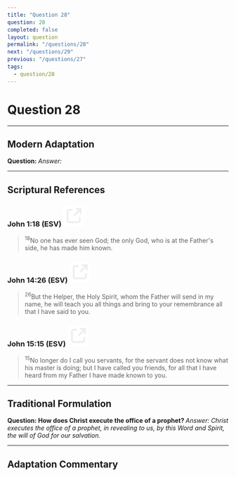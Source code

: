 ```yaml
---
title: "Question 28"
question: 28
completed: false
layout: question
permalink: "/questions/28"
next: "/questions/29"
previous: "/questions/27"
tags:
  - question/28
---
```

# Question 28
---
## Modern Adaptation
<strong>
    Question:
</strong>

<em>
    Answer:
</em>

---
## Scriptural References
### John 1:18 (ESV) <a href="https://biblegateway.com/passage/?search=John+1%3A18&version=ESV"><img src="/assets/svg/link.svg"/></a>
> <sup>18</sup>No one has ever seen God; the only God, who is at the Father's side, he has made him known.

### John 14:26 (ESV) <a href="https://biblegateway.com/passage/?search=John+14%3A26&version=ESV"><img src="/assets/svg/link.svg"/></a>
> <sup>26</sup>But the Helper, the Holy Spirit, whom the Father will send in my name, he will teach you all things and bring to your remembrance all that I have said to you.

### John 15:15 (ESV) <a href="https://biblegateway.com/passage/?search=John+15%3A15&version=ESV"><img src="/assets/svg/link.svg"/></a>
> <sup>15</sup>No longer do I call you servants, for the servant does not know what his master is doing; but I have called you friends, for all that I have heard from my Father I have made known to you.

---
## Traditional Formulation
<strong>
    Question: How does Christ execute the office of a prophet?
</strong>

<em>
    Answer: Christ executes the office of a prophet, in revealing to us, by this Word and Spirit, the will of God for our salvation.
</em>

---
## Adaptation Commentary

